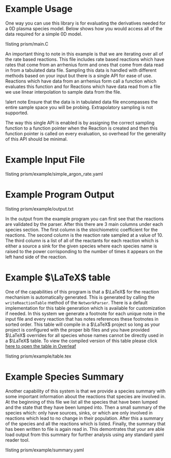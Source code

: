 # Example Usage

One way you can use this library is for evaluating the derivatives needed for a 0D plasma species model. Below shows how you would access all of the data required for a simple 0D model.

!listing prism/main.C

An important thing to note in this example is that we are iterating over all of the rate based reactions. This file includes rate based reactions which have rates that come from an arrhenius form and ones that come from data read in from a tabulated data file. Sampling this data is handled with different methods based on your input but there is a single API for ease of use. Reactions which have data from an arrhenius form call a function which evaluates this function and for Reactions which have data read from a file we use linear interpolation to sample data from the file.

!alert note
Ensure that the data is in tabulated data file encompasses the entire sample space you will be probing. Extrapolatory sampling is not supported.

The way this single API is enabled is by assigning the correct sampling function to a function pointer when the Reaction is created and then this function pointer is called on every evaluation, so overhead for the generality of this API should be minimal.

# Example Input File

!listing prism/example/simple_argon_rate.yaml

# Example Program Output

!listing prism/example/output.txt

In the output from the example program you can first see that the reactions are validated by the parser. After this there are 3 main columns under each species section. The first column is the stoichiometric coefficient for the reactions. The second column is the reaction rate sampled at a value of 10. The third column is a list of all of the reactants for each reaction which is either a source a sink for the given species where each species name is raised to the power corrisponding to the number of times it appears on the left hand side of the reaction.

# Example $\LaTeX$ table

One of the capabilities of this program is that a $\LaTeX$ for the reaction mechanism is automatically generated. This is generated by calling the `writeReactionTable` method of the `NetworkParser`. There is a default implementation for this table generation which is available for customization if needed. In this system we generate a footnote for each unique note in the input file and every reaction that has notes references these footnotes in sorted order. This table will compile in a $\LaTeX$ project so long as your project is configured with the proper bib files and you have provided $\LaTeX$ overrides for all species whose names cannot be directly used in a $\LaTeX$ table. To view the compiled version of this table please click [here to open the table in Overleaf](https://www.overleaf.com/read/wdrqbpchzpny#0abfa5)

!listing prism/example/table.tex

# Example Species Summary

Another capability of this system is that we provide a species summary with some important information about the reactions that species are involved in. At the beginning of this file we list all the species that have been lumped and the state that they have been lumped into. Then a small summary of the species which: only have sources, sinks, or which are only involved in reactions which lead to no change in their population. After this a summary of the species and all the reactions which is listed. Finally, the summary that has been written to file is again read in. This demontrates that your are able load output from this summary for further analysis using any standard yaml reader tool.

!listing prism/example/summary.yaml
